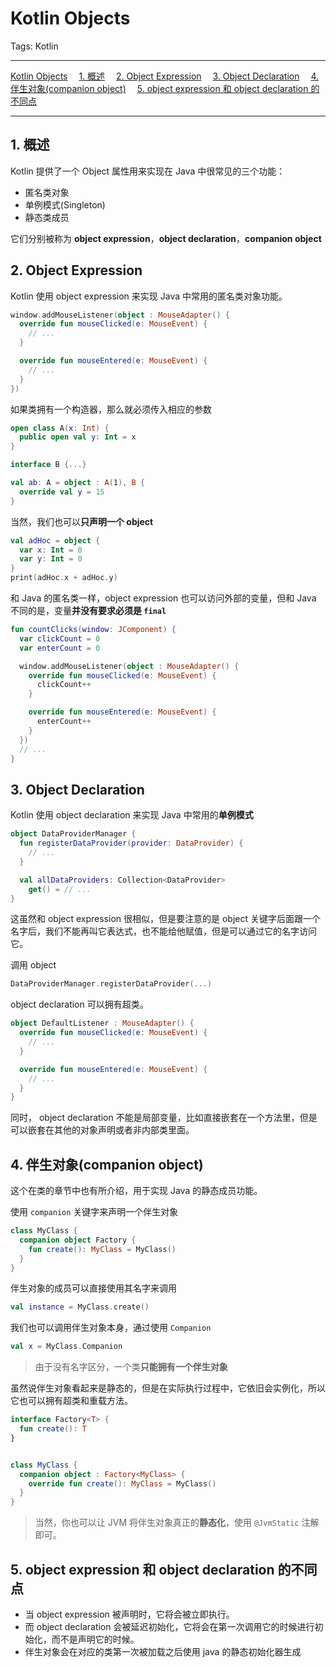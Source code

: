 # Kotlin Objects

Tags: Kotlin

---

<!-- MDTOC maxdepth:6 firsth1:1 numbering:0 flatten:0 bullets:0 updateOnSave:1 -->

[Kotlin Objects](#kotlin-objects)
&emsp;[1. 概述](#1-概述)
&emsp;[2. Object Expression](#2-object-expression)
&emsp;[3. Object Declaration](#3-object-declaration)
&emsp;[4. 伴生对象(companion object)](#4-伴生对象companion-object)
&emsp;[5. object expression 和 object declaration 的不同点](#5-object-expression-和-object-declaration-的不同点)

<!-- /MDTOC -->

---

## 1. 概述

Kotlin 提供了一个 Object 属性用来实现在 Java 中很常见的三个功能：

- 匿名类对象
- 单例模式(Singleton)
- 静态类成员

它们分别被称为 **object expression**，**object declaration**，**companion object**

## 2. Object Expression

Kotlin 使用 object expression 来实现 Java 中常用的匿名类对象功能。

```kotlin
window.addMouseListener(object : MouseAdapter() {
  override fun mouseClicked(e: MouseEvent) {
    // ...
  }

  override fun mouseEntered(e: MouseEvent) {
    // ...
  }
})
```

如果类拥有一个构造器，那么就必须传入相应的参数

```kotlin
open class A(x: Int) {
  public open val y: Int = x
}

interface B {...}

val ab: A = object : A(1), B {
  override val y = 15
}
```

当然，我们也可以**只声明一个 object**

```kotlin
val adHoc = object {
  var x: Int = 0
  var y: Int = 0
}
print(adHoc.x + adHoc.y)
```

和 Java 的匿名类一样，object expression 也可以访问外部的变量，但和 Java 不同的是，变量**并没有要求必须是 `final`**

```kotlin
fun countClicks(window: JComponent) {
  var clickCount = 0
  var enterCount = 0

  window.addMouseListener(object : MouseAdapter() {
    override fun mouseClicked(e: MouseEvent) {
      clickCount++
    }

    override fun mouseEntered(e: MouseEvent) {
      enterCount++
    }
  })
  // ...
}
```

## 3. Object Declaration

Kotlin 使用 object declaration 来实现 Java 中常用的**单例模式**

```kotlin
object DataProviderManager {
  fun registerDataProvider(provider: DataProvider) {
    // ...
  }

  val allDataProviders: Collection<DataProvider>
    get() = // ...
}
```

这虽然和 object expression 很相似，但是要注意的是 object 关键字后面跟一个名字后，我们不能再叫它表达式，也不能给他赋值，但是可以通过它的名字访问它。

调用 object

```kotlin
DataProviderManager.registerDataProvider(...)
```

object declaration 可以拥有超类。

```kotlin
object DefaultListener : MouseAdapter() {
  override fun mouseClicked(e: MouseEvent) {
    // ...
  }

  override fun mouseEntered(e: MouseEvent) {
    // ...
  }
}
```

同时， object declaration 不能是局部变量，比如直接嵌套在一个方法里，但是可以嵌套在其他的对象声明或者非内部类里面。

## 4. 伴生对象(companion object)

这个在类的章节中也有所介绍，用于实现 Java 的静态成员功能。

使用 `companion` 关键字来声明一个伴生对象
```kotlin
class MyClass {
  companion object Factory {
    fun create(): MyClass = MyClass()
  }
}
```

伴生对象的成员可以直接使用其名字来调用

```kotlin
val instance = MyClass.create()
```

我们也可以调用伴生对象本身，通过使用 `Companion`

```kotlin
val x = MyClass.Companion
```

> 由于没有名字区分，一个类**只能拥有一个伴生对象**

虽然说伴生对象看起来是静态的，但是在实际执行过程中，它依旧会实例化，所以它也可以拥有超类和重载方法。

```kotlin
interface Factory<T> {
  fun create(): T
}


class MyClass {
  companion object : Factory<MyClass> {
    override fun create(): MyClass = MyClass()
  }
}
```

> 当然，你也可以让 JVM 将伴生对象真正的**静态化**，使用 `@JvmStatic` 注解即可。

## 5. object expression 和 object declaration 的不同点

- 当 object expression 被声明时，它将会被立即执行。
- 而 object declaration 会被延迟初始化，它将会在第一次调用它的时候进行初始化，而不是声明它的时候。
- 伴生对象会在对应的类第一次被加载之后使用 java 的静态初始化器生成
